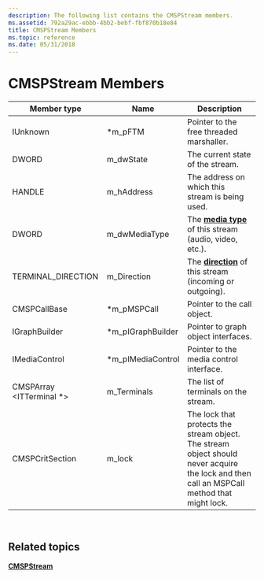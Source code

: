 ```yaml
---
description: The following list contains the CMSPStream members.
ms.assetid: 792a29ac-ebbb-4bb2-bebf-fbf870b18e84
title: CMSPStream Members
ms.topic: reference
ms.date: 05/31/2018
---
```


# CMSPStream Members



| Member type                     | Name                | Description                                                                                                                                |
|---------------------------------|---------------------|--------------------------------------------------------------------------------------------------------------------------------------------|
| IUnknown                        | \*m\_pFTM           | Pointer to the free threaded marshaller.                                                                                                   |
| DWORD                           | m\_dwState          | The current state of the stream.                                                                                                           |
| HANDLE                          | m\_hAddress         | The address on which this stream is being used.                                                                                            |
| DWORD                           | m\_dwMediaType      | The [**media type**](tapimediatype--constants.md) of this stream (audio, video, etc.).                                                    |
| TERMINAL\_DIRECTION             | m\_Direction        | The [**direction**](/windows/desktop/api/Tapi3if/ne-tapi3if-terminal_direction) of this stream (incoming or outgoing).                                                         |
| CMSPCallBase                    | \*m\_pMSPCall       | Pointer to the call object.                                                                                                                |
| IGraphBuilder                   | \*m\_pIGraphBuilder | Pointer to graph object interfaces.                                                                                                        |
| IMediaControl                   | \*m\_pIMediaControl | Pointer to the media control interface.                                                                                                    |
| CMSPArray <ITTerminal \*> | m\_Terminals        | The list of terminals on the stream.                                                                                                       |
| CMSPCritSection                 | m\_lock             | The lock that protects the stream object. The stream object should never acquire the lock and then call an MSPCall method that might lock. |



 

## Related topics

<dl> <dt>

[**CMSPStream**](/windows/desktop/api/Mspstrm/nl-mspstrm-cmspstream)
</dt> </dl>

 

 



